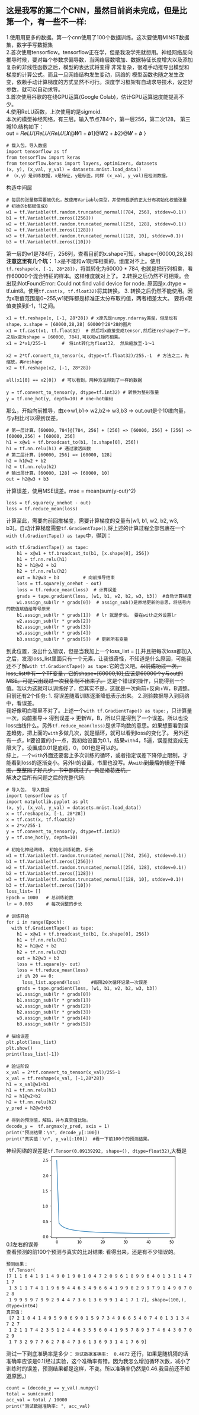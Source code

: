 ## 这是我写的第二个CNN，虽然目前尚未完成，但是比第一个，有一些不一样: 
1.使用用更多的数据。第一个cnn使用了100个数据训练。这次要使用MINST数据集，数字手写数据集<br>
2.首次使用tensorflow。tensorflow正在学，但是我没学完就想用。神经网络反向推导时候，要对每个参数求偏导数，当网络层数增加、数据特征长度增大以及添加复杂的非线性函数之后，模型的表达式将变得 非常复杂，很难手动推导出模型和梯度的计算公式。而且一旦网络结构发生变动，网络的 模型函数也随之发生改变，依赖手动计算梯度的方式显然不可行。深度学习框架有自动求导技术，设定好参数，就可以自动求导。<br>
3.首次使用谷歌的在线GPU运算(Google Colab)，估计GPU运算速度能提高不少。<br>
4.使用ReLU函数，上次使用的是sigmoid.<br>
本次的模型神经网络，有三层。输入节点784个，第一层256，第二次128， 第三城10.结构如下：<br>
    out = 𝑅𝑒𝐿𝑈{𝑅𝑒𝐿𝑈{𝑅𝑒𝐿𝑈[𝑿@𝑾1 + 𝒃1]@𝑾2 + 𝒃2}@𝑾 + 𝒃 }  <br>
```
# 载入包，导入数据
import tensorflow as tf
from tensorflow import keras
from tensorflow.keras import layers, optimizers, datasets
(x, y), (x_val, y_val) = datasets.mnist.load_data()  
# （x,y）是训练数据，x是特征，y是标签。同样 (x_val, y_val)是检测数据。
```
构造中间层
```
# 每层的张量都需要被优化，故使用Variable类型，并使用截断的正太分布初始化权值张量
# 初始的b都赋值成0
w1 = tf.Variable(tf.random.truncated_normal([784, 256], stddev=0.1)) 
b1 = tf.Variable(tf.zeros([256]))
w2 = tf.Variable(tf.random.truncated_normal([256, 128], stddev=0.1)) 
b2 = tf.Variable(tf.zeros([128]))
w3 = tf.Variable(tf.random.truncated_normal([128, 10], stddev=0.1)) 
b3 = tf.Variable(tf.zeros([10]))
```
第一层的w1是784行，256列，查看目前的x.shape可知，shape=[60000,28,28]<br> 
**注意这里有几个坑：** 1.x是不能和w1矩阵相乘的。维度对不上。使用`tf.reshape(x, [-1, 28*28])`，将其转化为60000 * 784, 也就是把行列相乘，看作60000个混合特征的样本。这样维度就对上了。 2.转换之后仍然不可相乘。会出现:NotFoundError: Could not find valid device for node. 原因是x.dtype = tf.uint8。使用`tf.cast(x, tf.float32)`将其转换。 3. 转换之后仍然不能使用。因为x取值范围是0~255,w1矩阵都是标准正太分布取的值，两者相差太大。 要将x取值变换到[-1，1]之间。<br>
```
x1 = tf.reshape(x, [-1, 28*28]) # x原先是numpy.ndarray类型，但是也有shape，x.shape = [60000,28,28] 60000个28*28的图片
x1 = tf.cast(x1, tf.float32)  # 然后将x直接变成tensor,然后还reshape了一下，之后x变为shape = [60000, 784],可以和w1矩阵相乘。
x1 = 2*x1/255-1      #　将int转化为float32， 然后缩放至-1～1

x2 = 2*tf.convert_to_tensor(x, dtype=tf.float32)/255.-1  # 方法之二，先缩放，再reshape
x2 = tf.reshape(x2, [-1, 28*28])

all(x1[0] == x2[0])  # 可以看到，两种方法得到了一样的数据

y = tf.convert_to_tensor(y, dtype=tf.int32) # 转换为整形张量
y = tf.one_hot(y, depth=10) # one-hot编码

```
那么，开始向前推导，由x->w1,b1-> w2,b2-> w3,b3 -> out.out是个10维向量，与y相比可以得到误差。
```
# 第一层计算，[60000, 784]@[784, 256] + [256] => [60000, 256] + [256] => [60000,256] + [60000, 256]
h1 = x@w1 + tf.broadcast_to(b1, [x.shape[0], 256]) 
h1 = tf.nn.relu(h1) # 通过激活函数
# 第二层计算，[60000, 256] => [60000, 128] 
h2 = h1@w2 + b2
h2 = tf.nn.relu(h2)
# 输出层计算，[60000, 128] => [60000, 10] 
out = h2@w3 + b3
```
计算误差，使用MSE误差。mse = mean(sum(y-out)^2)
```
loss = tf.square(y_onehot - out)
loss = tf.reduce_mean(loss)
```
计算至此，需要向前回推梯度，需要计算梯度的变量有[w1, b1, w2, b2, w3, b3]。自动计算梯度需要`tf.GradientTape()`,将上述的计算过程全部包裹在一个`with tf.GradientTape() as tape`中，得到：
```
with tf.GradientTape() as tape:
    h1 = x@w1 + tf.broadcast_to(b1, [x.shape[0], 256]) 
    h1 = tf.nn.relu(h1)
    h2 = h1@w2 + b2
    h2 = tf.nn.relu(h2)
    out = h2@w3 + b3         # 向前推导结束
    loss = tf.square(y_onehot - out)
    loss = tf.reduce_mean(loss)  # 计算误差
    grads = tape.gradient(loss, [w1, b1, w2, b2, w3, b3])  #自动计算梯度
    w1.assign_sub(lr * grads[0])  # assign_sub()是原地更新的意思，将括号内的数值赋值给等号原来
    b1.assign_sub(lr * grads[1])  # lr 就是步长。 要在with之外设置lr
    w2.assign_sub(lr * grads[2]) 
    b2.assign_sub(lr * grads[3]) 
    w3.assign_sub(lr * grads[4]) 
    b3.assign_sub(lr * grads[5])  # 更新所有变量
```
到此位置，没出什么错误，但是当我加上一个loss_list = [],并且把每次loss都加入之后，发现loss_list里面只有一个元素，让我很奇怪，不知道是什么原因，可能我还不了解`with tf.GradientTape() as tape:`它的含义吧。~~以前成功过一次，loss_list中有一个TF变量，它的shape=[60000,10],应该是60000个y与out的MSE。可是只出现过一次我复制不出来了。~~ 这是个错误的操作，只能得到一个值。我以为这就可以训练好了，但其实不是，这就是一次向前+反向+W，B调整。<br>
目前还有2个任务: 1. 将误差随着训练逐渐降低表示出来。 2.测验数据导入到网络中，看误差。<br>
我好像明白哪里不对了。上述一个`with tf.GradientTape() as tape:`，只计算量一次，向前推导-> 得到误差-> 更新W，B，所以只是得到了一个误差。所以也没loss曲线什么。另外`tf.reduce_mean(loss)`是求平均数的意思。如果想要看到误差趋势，把上面的`with`多做几次，就是循环，就可以看到loss的变化了。 另外还有一点，lr要设置的小一点，我初始设置为0.1，结果`with`4，5遍，误差就变成无限大了。设置成0.01是底线，0，001也是可以的。<br>
综上，一个`with`外面还要套上多次训练的循环，或者指定误差下降停止限制，才能看到loss的逐渐变小。另外lr的设置，书里也没写。~~从`with`到最后的误差下降图，整整隔了好几步，书中都跳过了。真是诸葛连坑。~~<br>
解决之后所有问题之后的完整代码:
```
# 导入包， 导入数据
import tensorflow as tf
import matplotlib.pyplot as plt
(x, y), (x_val, y_val) = datasets.mnist.load_data()
x = tf.reshape(x, [-1, 28*28])   
x = tf.cast(x, tf.float32)      
x = 2*x/255-1    
y = tf.convert_to_tensor(y, dtype=tf.int32) 
y = tf.one_hot(y, depth=10) 

# 初始化神经网络， 初始化训练轮数，步长
w1 = tf.Variable(tf.random.truncated_normal([784, 256], stddev=0.1)) 
b1 = tf.Variable(tf.zeros([256]))
w2 = tf.Variable(tf.random.truncated_normal([256, 128], stddev=0.1)) 
b2 = tf.Variable(tf.zeros([128]))
w3 = tf.Variable(tf.random.truncated_normal([128, 10], stddev=0.1)) 
b3 = tf.Variable(tf.zeros([10]))
loss_list= []  
Epoch = 1000   # 总训练轮数
lr = 0.003     # 每次调整的步长

# 训练开始
for i in range(Epoch):
  with tf.GradientTape() as tape:
    h1 = x@w1 + tf.broadcast_to(b1, [x.shape[0], 256]) 
    h1 = tf.nn.relu(h1) 
    h2 = h1@w2 + b2
    h2 = tf.nn.relu(h2）
    out = h2@w3 + b3
    loss = tf.square(y- out)
    loss = tf.reduce_mean(loss)
    if i% 20 == 0:    
      loss_list.append(loss)    #每隔20次循环记录一次误差
    grads = tape.gradient(loss, [w1, b1, w2, b2, w3, b3])
    w1.assign_sub(lr * grads[0]) 
    b1.assign_sub(lr * grads[1])
    w2.assign_sub(lr * grads[2]) 
    b2.assign_sub(lr * grads[3]) 
    w3.assign_sub(lr * grads[4]) 
    b3.assign_sub(lr * grads[5])

# 描绘误差
plt.plot(loss_list)
plt.show()
print(loss_list[-1])

# 验证阶段
x_val = 2*tf.convert_to_tensor(x_val)/255-1  
x_val = tf.reshape(x_val, [-1,28*28])
h1 = x_val@w1+b1
h1 = tf.nn.relu(h1)
h2 = h1@w2+b2
h2 = tf.nn.relu(h2)
y_pred = h2@w3+b3 

# 得到的预测值，解码，并与真实值比较。
decode_y =  tf.argmax(y_pred, axis = 1)
print("预测结果：\n", decode_y[:100])
print("真实值：\n", y_val[:100])  #看一下前100个的预测结果。
```
神经网络的误差是`tf.Tensor(0.09139292, shape=(), dtype=float32)`,大概是0.1左右的误差
<img src = "./pics/loss_list.png"><br>
查看预测的前100个预测与真实的比对结果: 看得出来，还是有不少错误的。<br>
```
预测结果：
 tf.Tensor(
[7 1 1 6 4 1 9 1 4 9 0 1 9 0 1 0 4 7 2 0 9 6 1 8 9 9 6 4 0 1 3 1 1 4 7 1 7
 1 3 1 1 7 4 1 1 9 6 9 4 4 6 3 4 9 6 6 4 1 9 9 0 2 9 9 7 9 1 4 9 0 7 0 2 8
 1 9 9 9 9 7 9 9 2 9 4 4 7 3 6 1 3 6 9 9 1 4 1 7 1 7], shape=(100,), dtype=int64)
真实值：
 [7 2 1 0 4 1 4 9 5 9 0 6 9 0 1 5 9 7 3 4 9 6 6 5 4 0 7 4 0 1 3 1 3 4 7 2 7
 1 2 1 1 7 4 2 3 5 1 2 4 4 6 3 5 5 6 0 4 1 9 5 7 8 9 3 7 4 6 4 3 0 7 0 2 9
 1 7 3 2 9 7 7 6 2 7 8 4 7 3 6 1 3 6 9 3 1 4 1 7 6 9]
```
测试一下到底准确率是多少： `测试数据准确率:  0.4672` 还行，如果是随机猜的话准确率应该是0.1(经过实验，这个准确率有错。因为我怎么增加循环次数，减小了训练时的误差，预测结果都是这样，不变。所以准确率仍然是0.46.我目前还不知道原因。)<br>
```
count = (decode_y == y_val).numpy()
total = sum(count)
acc_val = total / 10000
print("测试数据准确率: ", acc_val)
```
